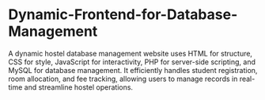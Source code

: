 # Dynamic-Frontend-for-Database-Management
A dynamic hostel database management website uses HTML for structure, CSS for style, JavaScript for interactivity, PHP for server-side scripting, and MySQL for database management. It efficiently handles student registration, room allocation, and fee tracking, allowing users to manage records in real-time and streamline hostel operations.
